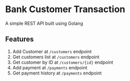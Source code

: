 # Bank Customer Transaction
A simple REST API built using Golang

## Features
1. Add Customer at ```/customers``` endpoint
2. Get customers list at ```/customers``` endpoint
3. Get customer by ID at ```/customers/{id}``` endpoint
4. Add payment at ```/payments``` endpoint
5. Get payment history at ```/payments``` endpoint
